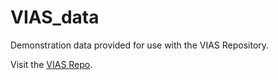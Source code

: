# VIAS_data
Demonstration data provided for use with the VIAS Repository.

Visit the [VIAS Repo](https://www.github.com/NikHoh/VIAS).

